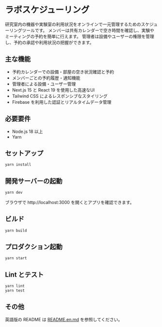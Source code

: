 # ラボスケジューリング

研究室内の機器や実験室の利用状況をオンラインで一元管理するためのスケジューリングツールです。
メンバーは共有カレンダーで空き時間を確認し、実験やミーティングの予約を簡単に行えます。
管理者は設備やユーザーの権限を管理し、予約の承認や利用状況の把握ができます。

## 主な機能
- 予約カレンダーでの設備・部屋の空き状況確認と予約
- メンバーごとの予約履歴・通知機能
- 管理者による設備・ユーザー管理
- Next.js 15 と React 19 を使用した高速なUI
- Tailwind CSS によるレスポンシブなスタイリング
- Firebase を利用した認証とリアルタイムデータ管理

## 必要要件
- Node.js 18 以上
- Yarn

## セットアップ
```bash
yarn install
```

## 開発サーバーの起動
```bash
yarn dev
```
ブラウザで http://localhost:3000 を開くとアプリを確認できます。

## ビルド
```bash
yarn build
```

## プロダクション起動
```bash
yarn start
```

## Lint とテスト
```bash
yarn lint
yarn test
```

## その他
英語版の README は [README.en.md](README.en.md) を参照してください。
